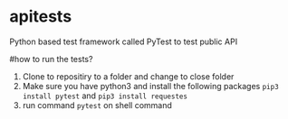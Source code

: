 # apitests
Python based test framework called PyTest to test public API

#how to run the tests?
1. Clone to repositiry to a folder and change to close folder
2. Make sure you have python3 and install the following packages `pip3 install pytest` and `pip3 install requestes`
3. run command `pytest` on shell command
